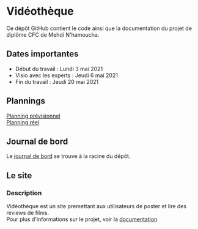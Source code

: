 # Vidéothèque
Ce dépôt GitHub contient le code ainsi que la documentation du projet de diplôme CFC de Mehdi N'hamoucha.

## Dates importantes  
* Début du travail : Lundi 3 mai 2021
* Visio avec les experts  : Jeudi 6 mai 2021
* Fin du travail : Jeudi 20 mai 2021

## Plannings  
[Planning prévisionnel](https://docs.google.com/spreadsheets/d/1AwDuxE7W85NZirvknPF3Tb4KFSCsDclxNdFjC7g_oxk/edit?usp=sharing)  
[Planning réel](https://docs.google.com/spreadsheets/d/1A_Wh-GUEi6YsBg6zkwSImF-5LhRdY5Z5xntJdcK4-hw/edit?usp=sharing)

## Journal de bord  
Le [journal de bord](https://github.com/twinh0/TPI_2021/blob/main/JOURNAL_DE_BORD.md) se trouve à la racine du dépôt.  

## Le site
### Description 
Vidéothèque est un site premettant aux utilisateurs de poster et lire des reviews de films.  
Pour plus d'informations sur le projet, voir la [documentation](https://docs.google.com/document/d/1SY2b9zy-NT6Z6HdoPGxuk3QcPryVSh-j5v-ZIxdhbZg/edit?usp=sharing)   
